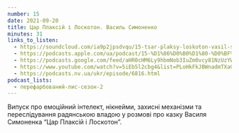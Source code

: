 ```yaml
---
number: 15
date: 2021-09-20
title: Цар Плаксій і Лоскотон. Василь Симоненко
minutes: 31
links_to_listen:
  - https://soundcloud.com/ia9p2jpsdvqu/15-tsar-plaksy-loskoton-vasil-simonenko
  - https://podcasts.apple.com/ua/podcast/15-%D1%86%D0%B0%D1%80-%D0%BF%D0%BB%D0%B0%D0%BA%D1%81%D1%96%D0%B9-%D1%96-%D0%BB%D0%BE%D1%81%D0%BA%D0%BE%D1%82%D0%BE%D0%BD-%D0%B2%D0%B0%D1%81%D0%B8%D0%BB%D1%8C-%D1%81%D0%B8%D0%BC%D0%BE%D0%BD%D0%B5%D0%BD%D0%BA%D0%BE/id1563575488?i=1000535974940
  - https://podcasts.google.com/feed/aHR0cHM6Ly9hbmNob3IuZm0vcy81NzUzYWEwMC9wb2RjYXN0L3Jzcw/episode/ODIzNjlkYmQtYTRjMi00OTZiLWIxZjEtMTEyYTZiMGViM2I1
  - https://www.youtube.com/watch?v=5iEb5l2cbg4&list=PLoHkFkJBWnadmTXaGYTeHX7pwAliObyHw&index=6
  - https://podcasts.nv.ua/ukr/episode/6816.html
podcast_lists:
  - перефарбований-лис-сезон-2
---
```


Випуск про емоційний інтелект, нікнейми, захисні механізми та переслідування
радянською владою у розмові про казку Василя Симоненка “Цар Плаксій і
Лоскотон”.
